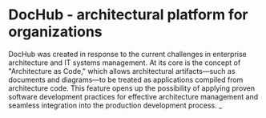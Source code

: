 # DocHub - architectural platform for organizations

DocHub was created in response to the current challenges in enterprise architecture and IT systems management.
At its core is the concept of "Architecture as Code," which allows architectural artifacts—such as documents
and diagrams—to be treated as applications compiled from architecture code. This feature opens up the possibility
of applying proven software development practices for effective architecture management and seamless
integration into the production development process.
_